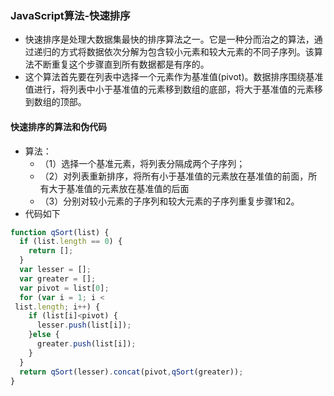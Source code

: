 ### JavaScript算法-快速排序

* 快速排序是处理大数据集最快的排序算法之一。它是一种分而治之的算法，通过递归的方式将数据依次分解为包含较小元素和较大元素的不同子序列。该算法不断重复这个步骤直到所有数据都是有序的。
* 这个算法首先要在列表中选择一个元素作为基准值\(pivot\)。数据排序围绕基准值进行，将列表中小于基准值的元素移到数组的底部，将大于基准值的元素移到数组的顶部。

#### 快速排序的算法和伪代码

* 算法：
  * （1）选择一个基准元素，将列表分隔成两个子序列；
  * （2）对列表重新排序，将所有小于基准值的元素放在基准值的前面，所有大于基准值的元素放在基准值的后面
  * （3）分别对较小元素的子序列和较大元素的子序列重复步骤1和2。
* 代码如下

```js
function qSort(list) {
  if (list.length == 0) {
    return [];
  }
  var lesser = [];
  var greater = [];
  var pivot = list[0];
  for (var i = 1; i <
 list.length; i++) {
    if (list[i]<pivot) {
      lesser.push(list[i]);
    }else {
      greater.push(list[i]);
    }
  }
  return qSort(lesser).concat(pivot,qSort(greater));
}
```



